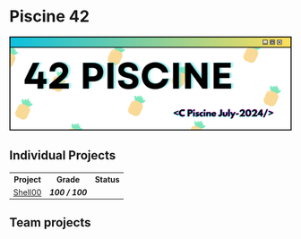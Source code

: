# Piscine 42

<div align="center">
  <img src="img/42_piscine.png" alt="42 banner">
</div>

## Individual Projects

<table align="center">
  <tr>
    <th>Project</th>
    <th>Grade</th>
    <th>Status</th>
  </tr>
  <tr>
    <td align="center"><a href="https://github.com/mfranck340/piscine-42/tree/b14e4b555e6985744c2b76021ceb010966baa633/projects/piscine-c00">Shell00</a></td>
    <td align="center"><strong><i>100 / 100</i></strong></td>
  </tr>
</table>

## Team projects
